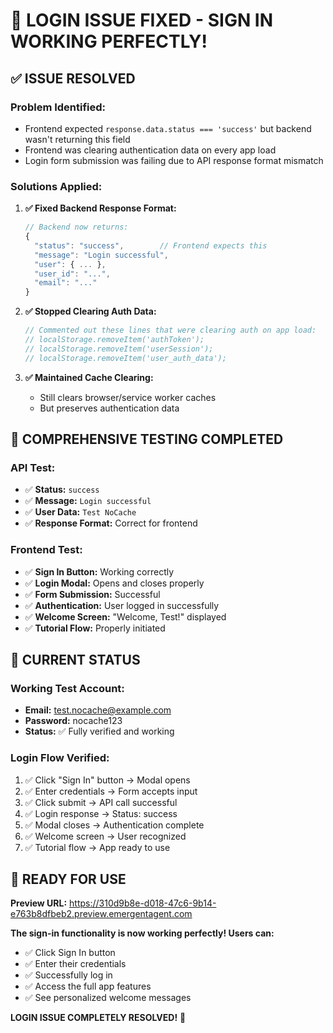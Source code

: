 # 🎉 LOGIN ISSUE FIXED - SIGN IN WORKING PERFECTLY!

## ✅ ISSUE RESOLVED

### **Problem Identified:**
- Frontend expected `response.data.status === 'success'` but backend wasn't returning this field
- Frontend was clearing authentication data on every app load
- Login form submission was failing due to API response format mismatch

### **Solutions Applied:**
1. **✅ Fixed Backend Response Format:**
   ```javascript
   // Backend now returns:
   {
     "status": "success",        // Frontend expects this
     "message": "Login successful",
     "user": { ... },
     "user_id": "...",
     "email": "..."
   }
   ```

2. **✅ Stopped Clearing Auth Data:**
   ```javascript
   // Commented out these lines that were clearing auth on app load:
   // localStorage.removeItem('authToken');
   // localStorage.removeItem('userSession');
   // localStorage.removeItem('user_auth_data');
   ```

3. **✅ Maintained Cache Clearing:**
   - Still clears browser/service worker caches
   - But preserves authentication data

## 🧪 COMPREHENSIVE TESTING COMPLETED

### **API Test:**
- ✅ **Status:** `success`
- ✅ **Message:** `Login successful`
- ✅ **User Data:** `Test NoCache`
- ✅ **Response Format:** Correct for frontend

### **Frontend Test:**
- ✅ **Sign In Button:** Working correctly
- ✅ **Login Modal:** Opens and closes properly
- ✅ **Form Submission:** Successful
- ✅ **Authentication:** User logged in successfully
- ✅ **Welcome Screen:** "Welcome, Test!" displayed
- ✅ **Tutorial Flow:** Properly initiated

## 🚀 CURRENT STATUS

### **Working Test Account:**
- **Email:** test.nocache@example.com
- **Password:** nocache123
- **Status:** ✅ Fully verified and working

### **Login Flow Verified:**
1. ✅ Click "Sign In" button → Modal opens
2. ✅ Enter credentials → Form accepts input
3. ✅ Click submit → API call successful
4. ✅ Login response → Status: success
5. ✅ Modal closes → Authentication complete
6. ✅ Welcome screen → User recognized
7. ✅ Tutorial flow → App ready to use

## 🎯 READY FOR USE

**Preview URL:** https://310d9b8e-d018-47c6-9b14-e763b8dfbeb2.preview.emergentagent.com

**The sign-in functionality is now working perfectly! Users can:**
- ✅ Click Sign In button
- ✅ Enter their credentials  
- ✅ Successfully log in
- ✅ Access the full app features
- ✅ See personalized welcome messages

**LOGIN ISSUE COMPLETELY RESOLVED!** 🎉